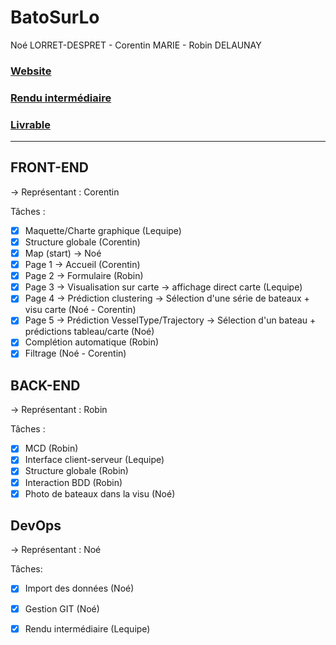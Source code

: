 # BatoSurLo
Noé LORRET-DESPRET - Corentin MARIE - Robin DELAUNAY

### [Website](http://etu0623.projets.isen-ouest.info)
### [Rendu intermédiaire](./docs/)
### [Livrable](./)

---

## FRONT-END
-> Représentant : Corentin

Tâches :
- [x] Maquette/Charte graphique (Lequipe)
- [x] Structure globale (Corentin)
- [x] Map (start) -> Noé
- [x] Page 1 -> Accueil (Corentin)
- [x] Page 2 -> Formulaire (Robin)
- [x] Page 3 -> Visualisation sur carte -> affichage direct carte (Lequipe)
- [x] Page 4 -> Prédiction clustering -> Sélection d'une série de bateaux + visu carte (Noé - Corentin)
- [x] Page 5 -> Prédiction VesselType/Trajectory -> Sélection d'un bateau + prédictions tableau/carte (Noé)
- [x] Complétion automatique (Robin)
- [x] Filtrage (Noé - Corentin)

## BACK-END
-> Représentant : Robin

Tâches : 
- [x] MCD (Robin)
- [x] Interface client-serveur (Lequipe)
- [x] Structure globale (Robin)
- [x] Interaction BDD (Robin)
- [x] Photo de bateaux  dans la visu (Noé)
## DevOps
-> Représentant : Noé

Tâches:
- [x] Import des données (Noé)
- [x] Gestion GIT (Noé)
- [x] Rendu intermédiaire (Lequipe)

